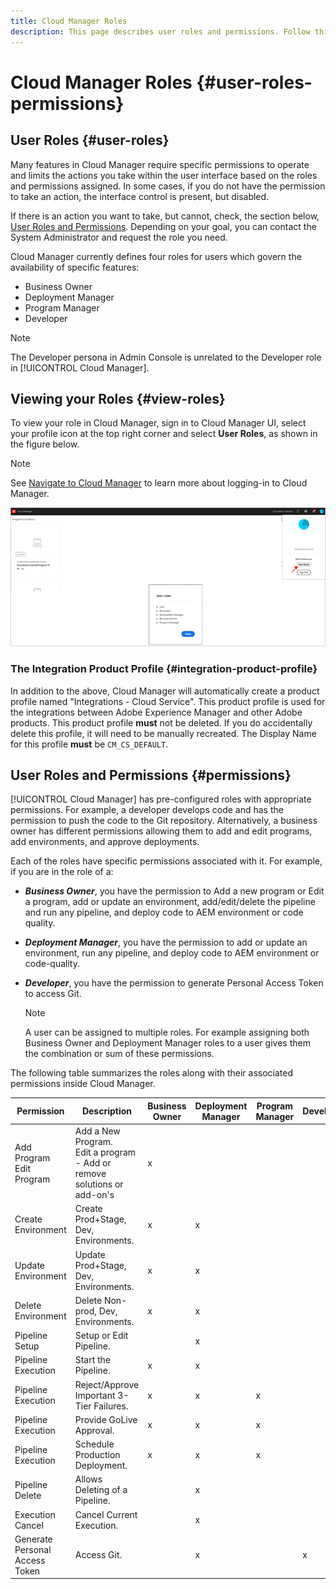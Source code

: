 ```yaml
---
title: Cloud Manager Roles
description: This page describes user roles and permissions. Follow this page to learn how to add users and assign them to Cloud Manager Roles.
---
```


# Cloud Manager Roles {#user-roles-permissions}
 
## User Roles {#user-roles}

Many features in Cloud Manager require specific permissions to operate and limits the actions you take within the user interface based on the roles and permissions assigned. In some cases, if you do not have the permission to take an action, the interface control is present, but disabled.

If there is an action you want to take, but cannot, check, the section below, [User Roles and Permissions](#permissions). Depending on your goal, you can contact the System Administrator and request the role you need.

Cloud Manager currently defines four roles for users which govern the availability of specific features:

* Business Owner
* Deployment Manager
* Program Manager
* Developer

>[!NOTE]
>The Developer persona in Admin Console is unrelated to the Developer role in [!UICONTROL Cloud Manager].

## Viewing your Roles {#view-roles}

To view your role in Cloud Manager, sign in to Cloud Manager UI, select your profile icon at the top right corner and select **User Roles**, as shown in the figure below.

>[!NOTE]
>See [Navigate to Cloud Manager](/help/onboarding/what-is-required/navigate-to-cloud-manager.md) to learn more about logging-in to Cloud Manager.

![](/help/onboarding/what-is-required/assets/admin-console-9.png)

### The Integration Product Profile {#integration-product-profile}

In addition to the above, Cloud Manager will automatically create a product profile named "Integrations - Cloud Service". This product profile is used for the integrations between Adobe Experience Manager and other Adobe products. This product profile **must** not be deleted. If you do accidentally delete this profile, it will need to be manually recreated. The Display Name for this profile **must** be `CM_CS_DEFAULT`.


## User Roles and Permissions {#permissions}

[!UICONTROL Cloud Manager] has pre-configured roles with appropriate permissions. For example, a developer develops code and has the permission to push the code to the Git repository. Alternatively, a business owner has different permissions allowing them to add and edit programs, add environments, and approve deployments.

Each of the roles have specific permissions associated with it. For example, if you are in the role of a:

* ***Business Owner***, you have the permission to Add a new program or Edit a program, add or update an environment, add/edit/delete the pipeline and run any pipeline, and deploy code to AEM environment or code quality.

* ***Deployment Manager***, you have the permission to add or update an environment, run any pipeline, and deploy code to AEM environment or code-quality. 

* ***Developer***, you have the permission to generate Personal Access Token to access Git.

    >[!NOTE]
    > A user can be assigned to multiple roles. For example assigning both Business Owner and Deployment Manager roles to a user gives them the combination or sum of these permissions.  


The following table summarizes the roles along with their associated permissions inside Cloud Manager.

|Permission|Description|Business Owner|Deployment Manager|Program Manager|Developer|
|--- |--- |--- |--- |--- |--- |
|Add Program<br>Edit Program|Add a New Program.<br>Edit a program - Add or remove solutions or add-on's|x||||
|Create Environment|Create Prod+Stage, Dev, Environments.|x|x|||
|Update Environment|Update Prod+Stage, Dev, Environments.|x|x|||
|Delete Environment|Delete Non-prod, Dev, Environments.|x|x|||
|Pipeline Setup|Setup or Edit Pipeline.||x|||
|Pipeline Execution|Start the Pipeline.|x|x|||
|Pipeline Execution|Reject/Approve Important 3-Tier Failures.|x|x|x||
|Pipeline Execution|Provide GoLive Approval.|x|x|x||
|Pipeline Execution|Schedule Production Deployment.|x|x|x||
|Pipeline Delete|Allows Deleting of a Pipeline.||x|||
|Execution Cancel|Cancel Current Execution.||x|||
|Generate Personal Access Token|Access Git.||x||x|

